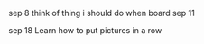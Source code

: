 sep 8
think of thing i should do when board 
sep 11

sep 18
Learn how to put pictures in a row 





